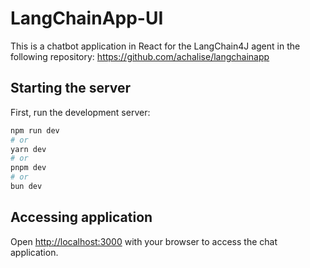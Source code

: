 
# LangChainApp-UI
This is a chatbot application in React for the LangChain4J agent in the following repository:
https://github.com/achalise/langchainapp

## Starting the server

First, run the development server:

```bash
npm run dev
# or
yarn dev
# or
pnpm dev
# or
bun dev
```

## Accessing application
Open [http://localhost:3000](http://localhost:3000) with your browser to access the chat application.

